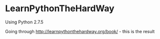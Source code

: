 LearnPythonTheHardWay
==================

Using Python 2.7.5

Going through http://learnpythonthehardway.org/book/ - this is the result
